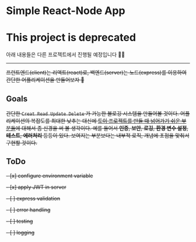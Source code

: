 # Simple React-Node App

<h1>This project is deprecated</h1>

아래 내용들은 다른 프로젝트에서 진행될 예정입니다 🙇🏻

<hr />

~~프런트엔드(client)는 리액트(react)로, 백엔드(server)는 노드(express)를 이용하여 간단한 어플리케이션을 만들어보자 🚀~~

## Goals

~~간단한 `Creat Read Update Delete` 가 가능한 블로깅 시스템을 만들어볼 것이다. 어플리케이션의 복잡도를 최대한 낮추는 대신에 <u>토이 프로젝트를 만들 때 넘어가기 쉬운 부분들</u>에 대해서 좀 신경을 써 볼 생각이다. 예를 들어서 **인증**, **보안**, **로깅**, **환경 변수 설정**, **테스트**, **에러처리** 등등이 있다. 보여지는 부분보다는 내부적 로직, 개념에 초점을 맞춰서 구현할 것이다.~~

## ToDo

~~- [x] configure environment variable~~

~~- [x] apply JWT in server~~

~~- [ ] express validation~~

~~- [ ] error handling~~

~~- [ ] testing~~

~~- [ ] logging~~
